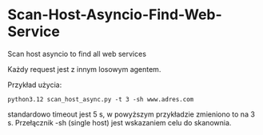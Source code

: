 # Scan-Host-Asyncio-Find-Web-Service
Scan host asyncio to find all web services

Każdy request jest z innym losowym agentem. 

Przykład użycia:
```
python3.12 scan_host_async.py -t 3 -sh www.adres.com
```

standardowo timeout jest 5 s, w powyższym przykładzie zmieniono to na 3 s.
Przełącznik -sh (single host) jest wskazaniem celu do skanownia. 
